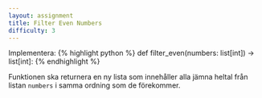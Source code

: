 ```yaml
---
layout: assignment
title: Filter Even Numbers
difficulty: 3
---
```

Implementera:
{% highlight python %}
def filter_even(numbers: list[int]) -> list[int]:
{% endhighlight %}

Funktionen ska returnera en ny lista som innehåller alla jämna heltal från listan `numbers` i samma ordning som de förekommer.

<script>

const solution = `

def filter_even(numbers):
    return [n for n in numbers if n % 2 == 0]

`

new Assignment(
    'filter_even',
    () => {
        const numbers_length = 5 + Math.floor(Math.random() * 6)
        const numbers = []
        while (numbers.length < numbers_length)
            numbers.push(-20 + Math.floor(Math.random() * 41))
        return [numbers]
    },
    solution
)

</script>
